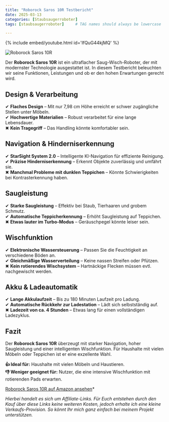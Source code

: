 ```yaml
---
title: "Roborock Saros 10R Testbericht"
date: 2025-03-13
categories: [Staubsaugerroboter]
tags: [staubsaugerroboter]     # TAG names should always be lowercase

---
```


{% include embed/youtube.html id='IfQuG44kjMQ' %}

![Roborock Saros 10R](https://m.media-amazon.com/images/I/71HJ5UqzgXL._AC_SL1500_.jpg)

Der **Roborock Saros 10R** ist ein ultraflacher Saug-Wisch-Roboter, der mit modernster Technologie ausgestattet ist. In diesem Testbericht beleuchten wir seine Funktionen, Leistungen und ob er den hohen Erwartungen gerecht wird.

## Design & Verarbeitung

✔ **Flaches Design** – Mit nur 7,98 cm Höhe erreicht er schwer zugängliche Stellen unter Möbeln.  
✔ **Hochwertige Materialien** – Robust verarbeitet für eine lange Lebensdauer.  
✖ **Kein Tragegriff** – Das Handling könnte komfortabler sein.

## Navigation & Hinderniserkennung

✔ **StarSight System 2.0** – Intelligente KI-Navigation für effiziente Reinigung.  
✔ **Präzise Hinderniserkennung** – Erkennt Objekte zuverlässig und umfährt sie.  
✖ **Manchmal Probleme mit dunklen Teppichen** – Könnte Schwierigkeiten bei Kontrasterkennung haben.

## Saugleistung

✔ **Starke Saugleistung** – Effektiv bei Staub, Tierhaaren und grobem Schmutz.  
✔ **Automatische Teppicherkennung** – Erhöht Saugleistung auf Teppichen.  
✖ **Etwas lauter im Turbo-Modus** – Geräuschpegel könnte leiser sein.

## Wischfunktion

✔ **Elektronische Wassersteuerung** – Passen Sie die Feuchtigkeit an verschiedene Böden an.  
✔ **Gleichmäßige Wasserverteilung** – Keine nassen Streifen oder Pfützen.  
✖ **Kein rotierendes Wischsystem** – Hartnäckige Flecken müssen evtl. nachgewischt werden.

## Akku & Ladeautomatik

✔ **Lange Akkulaufzeit** – Bis zu 180 Minuten Laufzeit pro Ladung.  
✔ **Automatische Rückkehr zur Ladestation** – Lädt sich selbstständig auf.  
✖ **Ladezeit von ca. 4 Stunden** – Etwas lang für einen vollständigen Ladezyklus.

## Fazit

Der **Roborock Saros 10R** überzeugt mit starker Navigation, hoher Saugleistung und einer intelligenten Wischfunktion. Für Haushalte mit vielen Möbeln oder Teppichen ist er eine exzellente Wahl.

**👍 Ideal für:** Haushalte mit vielen Möbeln und Haustieren.  
**👎 Weniger geeignet für:** Nutzer, die eine intensive Wischfunktion mit rotierenden Pads erwarten.

[Roborock Saros 10R auf Amazon ansehen](https://www.amazon.de/dp/B0DJ3284BS)*

*Hierbei handelt es sich um Affiliate-Links. Für Euch entstehen durch den Kauf über diese Links keine weiteren Kosten, jedoch erhalte ich eine kleine Verkaufs-Provision. So könnt Ihr mich ganz einfach bei meinem Projekt unterstützen.*
